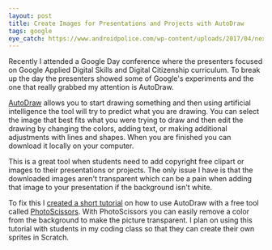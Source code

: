 ```yaml
---
layout: post
title: Create Images for Presentations and Projects with AutoDraw
tags: google
eye_catch: https://www.androidpolice.com/wp-content/uploads/2017/04/nexus2cee_Screenshot-2017-04-12-at-00.09.38.png
---
```


Recently I attended a Google Day conference where the presenters focused on Google Applied Digital Skills and Digital Citizenship curriculum.  To break up the day the presenters showed some of Google's experiments and the one that really grabbed my attention is AutoDraw.

<!--more-->

[AutoDraw](https://www.autodraw.com/) allows you to start drawing something and then using artificial intelligence the tool will try to predict what you are drawing.  You can select the image that best fits what you were trying to draw and then edit the drawing by changing the colors, adding text, or making additional adjustments with lines and shapes.  When you are finished you can download it locally on your computer.  

This is a great tool when students need to add copyright free clipart or images to their presentations or projects.  The only issue I have is that the downloaded images aren't transparent which can be a pain when adding that image to your presentation if the background isn't white.  

To fix this I [created a short tutorial](https://docs.google.com/document/d/1Ympw0xkB7rDq62cSrDXRAbgly88vIafHaXtBYxVLxAI/edit) on how to use AutoDraw with a free tool called [PhotoScissors](https://www.photoscissors.com/).  With PhotoScissors you can easily remove a color from the background to make the picture transparent.  I plan on using this tutorial with students in my coding class so that they can create their own sprites in Scratch.
